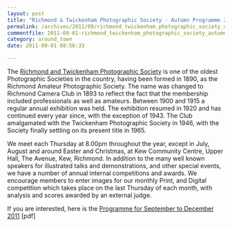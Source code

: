 ```yaml
---
layout: post
title: "Richmond & Twickenham Photographic Society - Autumn Programme 2011"
permalink: /archives/2011/09/richmond_twickenham_photographic_society_autumn_pr.html
commentfile: 2011-09-01-richmond_twickenham_photographic_society_autumn_pr
category: around_town
date: 2011-09-01 08:56:33

---
```


The [Richmond and Twickenham Photographic Society](/directory/group/201109010342) is one of the oldest Photographic Societies in the country, having been formed in 1890, as the Richmond Amateur Photographic Society. The name was changed to Richmond Camera Club in 1893 to reflect the fact that the membership included professionals as well as amateurs. Between 1900 and 1915 a regular annual exhibition was held. The exhibition resumed in 1920 and has continued every year since, with the exception of 1943. The Club amalgamated with the Twickenham Photographic Society in 1946, with the Society finally settling on its present title in 1965.

We meet each Thursday at 8.00pm throughout the year, except in July, August and around Easter and Christmas, at Kew Community Centre, Upper Hall, The Avenue, Kew, Richmond. In addition to the many well known speakers for illustrated talks and demonstrations, and other special events, we have a number of annual internal competitions and awards. We encourage members to enter images for our monthly Print, and Digital competition which takes place on the last Thursday of each month, with analysis and scores awarded by an external judge.

If you are interested, here is the [Programme for September to December 2011](/assets/images/2011/RTPS_SeptDec2011_Programme.pdf) \[pdf\]
